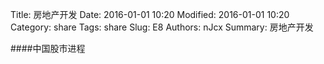 Title: 房地产开发
Date: 2016-01-01 10:20
Modified: 2016-01-01 10:20
Category: share
Tags: share
Slug: E8
Authors: nJcx
Summary: 房地产开发


####中国股市进程


